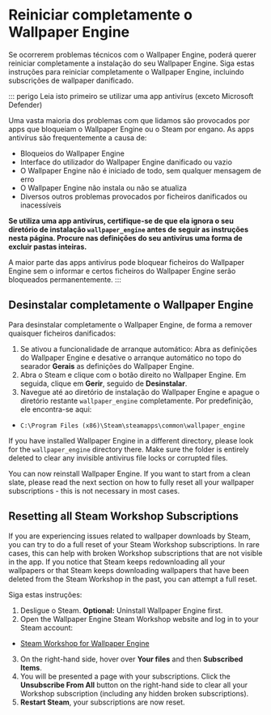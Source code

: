 # Reiniciar completamente o Wallpaper Engine

Se ocorrerem problemas técnicos com o Wallpaper Engine, poderá querer reiniciar completamente a instalação do seu Wallpaper Engine. Siga estas instruções para reiniciar completamente o Wallpaper Engine, incluindo subscrições de wallpaper danificado.

::: perigo Leia isto primeiro se utilizar uma app antivírus (exceto Microsoft Defender)

Uma vasta maioria dos problemas com que lidamos são provocados por apps que bloqueiam o Wallpaper Engine ou o Steam por engano. As apps antivírus são frequentemente a causa de:

* Bloqueios do Wallpaper Engine
* Interface do utilizador do Wallpaper Engine danificado ou vazio
* O Wallpaper Engine não é iniciado de todo, sem qualquer mensagem de erro
* O Wallpaper Engine não instala ou não se atualiza
* Diversos outros problemas provocados por ficheiros danificados ou inacessíveis

**Se utiliza uma app antivírus, certifique-se de que ela ignora o seu diretório de instalação `wallpaper_engine` antes de seguir as instruções nesta página. Procure nas definições do seu antivírus uma forma de excluir pastas inteiras.**

A maior parte das apps antivírus pode bloquear ficheiros do Wallpaper Engine sem o informar e certos ficheiros do Wallpaper Engine serão bloqueados permanentemente.
:::

## Desinstalar completamente o Wallpaper Engine

Para desinstalar completamente o Wallpaper Engine, de forma a remover quaisquer ficheiros danificados:

1. Se ativou a funcionalidade de arranque automático: Abra as definições do Wallpaper Engine e desative o arranque automático no topo do searador **Gerais** as definições do Wallpaper Engine.
2. Abra o Steam e clique com o botão direito no Wallpaper Engine. Em seguida, clique em **Gerir**, seguido de **Desinstalar**.
3. Navegue até ao diretório de instalação do Wallpaper Engine e apague o diretório restante `wallpaper_engine` completamente. Por predefinição, ele encontra-se aqui:

* `C:\Program Files (x86)\Steam\steamapps\common\wallpaper_engine`

If you have installed Wallpaper Engine in a different directory, please look for the `wallpaper_engine` directory there. Make sure the folder is entirely deleted to clear any invisible antivirus file locks or corrupted files.

You can now reinstall Wallpaper Engine. If you want to start from a clean slate, please read the next section on how to fully reset all your wallpaper subscriptions - this is not necessary in most cases.

## Resetting all Steam Workshop Subscriptions

If you are experiencing issues related to wallpaper downloads by Steam, you can try to do a full reset of your Steam Workshop subscriptions. In rare cases, this can help with broken Workshop subscriptions that are not visible in the app. If you notice that Steam keeps redownloading all your wallpapers or that Steam keeps downloading wallpapers that have been deleted from the Steam Workshop in the past, you can attempt a full reset.

Siga estas instruções:

1. Desligue o Steam. **Optional:** Uninstall Wallpaper Engine first.
2. Open the Wallpaper Engine Steam Workshop website and log in to your Steam account:

* [Steam Workshop for Wallpaper Engine](https://steamcommunity.com/app/431960/workshop/)

3. On the right-hand side, hover over **Your files** and then **Subscribed Items**.
4. You will be presented a page with your subscriptions. Click the **Unsubscribe From All** button on the right-hand side to clear all your Workshop subscription (including any hidden broken subscriptions).
5. **Restart Steam**, your subscriptions are now reset.
